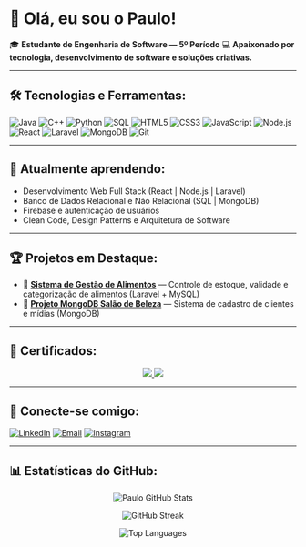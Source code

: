 # 👋 **Olá, eu sou o Paulo!**

🎓 **Estudante de Engenharia de Software — 5º Período**
💻 **Apaixonado por tecnologia, desenvolvimento de software e soluções criativas.**

---

## 🛠️ **Tecnologias e Ferramentas:**

![Java](https://img.icons8.com/color/48/000000/java-coffee-cup-logo.png)
![C++](https://img.icons8.com/color/48/000000/c-plus-plus-logo.png)
![Python](https://img.icons8.com/color/48/000000/python.png)
![SQL](https://img.icons8.com/color/48/000000/sql.png)
![HTML5](https://img.icons8.com/color/48/000000/html-5.png)
![CSS3](https://img.icons8.com/color/48/000000/css3.png)
![JavaScript](https://img.icons8.com/color/48/000000/javascript.png)
![Node.js](https://img.icons8.com/color/48/000000/nodejs.png)
![React](https://img.icons8.com/color/48/000000/react-native.png)
![Laravel](<img src="https://img.shields.io/badge/Laravel-%23FF2D20.svg?style=for-the-badge&logo=laravel&logoColor=white" alt="Laravel"/>)
![MongoDB](https://img.icons8.com/color/48/000000/mongodb.png)
![Git](https://img.icons8.com/color/48/000000/git.png)

---

## 🚀 **Atualmente aprendendo:**

* Desenvolvimento Web Full Stack (React | Node.js | Laravel)
* Banco de Dados Relacional e Não Relacional (SQL | MongoDB)
* Firebase e autenticação de usuários
* Clean Code, Design Patterns e Arquitetura de Software

---

## 🏆 **Projetos em Destaque:**

* 📅 **[Sistema de Gestão de Alimentos](https://github.com/Pcgo24/Gerenciador-de-Alimentos)** — Controle de estoque, validade e categorização de alimentos (Laravel + MySQL)
* 🌿 **[Projeto MongoDB Salão de Beleza](https://github.com/Pcgo24/Projeto-DSWM-2)** — Sistema de cadastro de clientes e mídias (MongoDB)

---

## 📜 Certificados:

<p align="center">
  <a href="https://cursos.alura.com.br/certificate/paulocesarcrds4/java-criando-primeira-aplicacao">
    <img src="https://img.shields.io/badge/Java-Completo-%23007396?style=for-the-badge&logo=java&logoColor=white"/>
  </a>
  <a href="https://www.devmedia.com.br/certificado/tecnologia/sql/paulo-cesar-cardoso-domingues">
    <img src="https://img.shields.io/badge/SQL-Completo-%23007ACC?style=for-the-badge&logo=mysql&logoColor=white"/>
  </a>
</p>

---

## 🔗 Conecte-se comigo:
[![LinkedIn](https://img.icons8.com/color/48/000000/linkedin.png)](https://www.linkedin.com/in/paulo-cesar-cardoso-domingues-1105a32bb/)
[![Email](https://img.icons8.com/color/48/000000/gmail.png)](mailto:paulo.domingues.dev@gmail.com)
[![Instagram](https://img.icons8.com/color/48/000000/instagram-new--v1.png)](https://www.instagram.com/paulo.pcgo/)

---

## 📊 **Estatísticas do GitHub:**

<p align="center">
  <img src="https://github-readme-stats.vercel.app/api?username=Pcgo24&show_icons=true&theme=radical" alt="Paulo GitHub Stats" />
</p>

<p align="center">
  <img src="https://github-readme-streak-stats.herokuapp.com/?user=Pcgo24&theme=radical" alt="GitHub Streak" />
</p>

<p align="center">
  <img src="https://github-readme-stats.vercel.app/api/top-langs/?username=Pcgo24&layout=compact&theme=radical" alt="Top Languages" />
</p>

